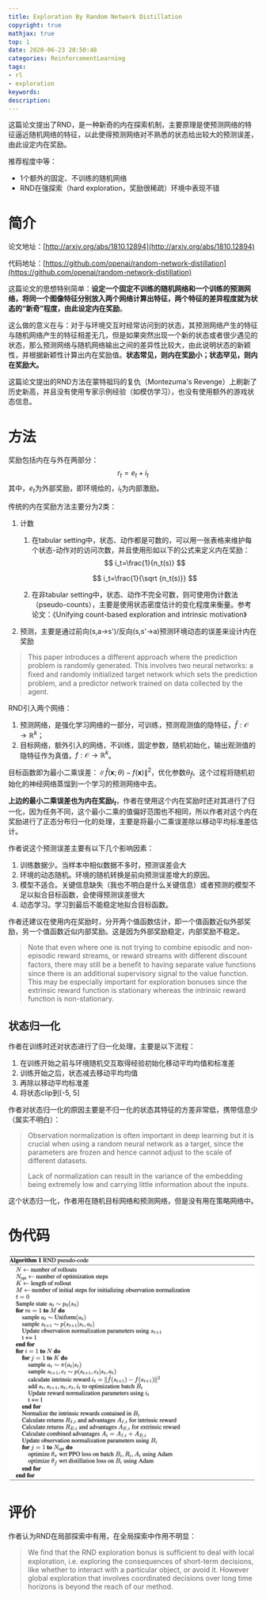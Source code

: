 ```yaml
---
title: Exploration By Random Network Distillation
copyright: true
mathjax: true
top: 1
date: 2020-06-23 20:50:48
categories: ReinforcementLearning
tags:
- rl
- exploration
keywords:
description:
---
```


这篇论文提出了RND，是一种新奇的内在探索机制，主要原理是使预测网络的特征逼近随机网络的特征，以此使得预测网络对不熟悉的状态给出较大的预测误差，由此设定内在奖励。

推荐程度中等：

- 1个额外的固定、不训练的随机网络
- RND在强探索（hard exploration，奖励很稀疏）环境中表现不错

<!--more-->

# 简介

论文地址：[http://arxiv.org/abs/1810.12894](http://arxiv.org/abs/1810.12894)

代码地址：[https://github.com/openai/random-network-distillation](https://github.com/openai/random-network-distillation)

这篇论文的思想特别简单：**设定一个固定不训练的随机网络和一个训练的预测网络，将同一个图像特征分别放入两个网络计算出特征，两个特征的差异程度就为状态的“新奇”程度，由此设定内在奖励**。

这么做的意义在与：对于与环境交互时经常访问到的状态，其预测网络产生的特征与随机网络产生的特征相差无几，但是如果突然出现一个新的状态或者很少遇见的状态，那么预测网络与随机网络输出之间的差异性比较大，由此说明状态的新颖性，并根据新颖性计算出内在奖励值。**状态常见，则内在奖励小；状态罕见，则内在奖励大。**

这篇论文提出的RND方法在蒙特祖玛的复仇（Montezuma's Revenge）上刷新了历史新高，并且没有使用专家示例经验（如模仿学习），也没有使用额外的游戏状态信息。

# 方法

奖励包括内在与外在两部分：
$$
r_{t}=e_{t}+i_{t}
$$
其中，$e_t$为外部奖励，即环境给的，$i_t$为内部激励。

传统的内在奖励方法主要分为2类：

1. 计数

   1. 在tabular setting中，状态、动作都是可数的，可以用一张表格来维护每个状态-动作对的访问次数，并且使用形如以下的公式来定义内在奖励：
      $$
      i_t=\frac{1}{n_t(s)}
      $$

      $$
      i_t=\frac{1}{\sqrt {n_t(s)}}
      $$

   2. 在非tabular setting中，状态、动作不完全可数，则可使用伪计数法（pseudo-counts），主要是使用状态密度估计的变化程度来衡量。参考论文：《Unifying count-based exploration and intrinsic motivation》

2. 预测，主要是通过前向(s,a->s')/反向(s,s'->a)预测环境动态的误差来设计内在奖励



> This paper introduces a different approach where the prediction problem is randomly generated. This involves two neural networks: a ﬁxed and randomly initialized target network which sets the prediction problem, and a predictor network trained on data collected by the agent.

RND引入两个网络：

1. 预测网络，是强化学习网络的一部分，可训练，预测观测值的隐特征，$\hat{f}: \mathcal{O} \rightarrow \mathbb{R}^{k}$；
2. 目标网络，额外引入的网络，不训练，固定参数，随机初始化，输出观测值的隐特征作为真值，$f: \mathcal{O} \rightarrow \mathbb{R}^{k}$。

目标函数即为最小二乘误差：$\|\hat{f}(\mathbf{x} ; \theta)-f(\mathbf{x})\|^{2}$，优化参数$\theta_{\hat{f}}$。这个过程将随机初始化的神经网络蒸馏到一个学习的预测网络中去。

**上边的最小二乘误差也为内在奖励$i_t$**，作者在使用这个内在奖励时还对其进行了归一化，因为任务不同，这个最小二乘的值偏好范围也不相同，所以作者对这个内在奖励进行了正态分布归一化的处理，主要是将最小二乘误差除以移动平均标准差估计。



作者说这个预测误差主要有以下几个影响因素：

1. 训练数据少。当样本中相似数据不多时，预测误差会大
2. 环境的动态随机。环境的随机转换是前向预测误差增大的原因。
3. 模型不适合。关键信息缺失（我也不明白是什么关键信息）或者预测的模型不足以拟合目标函数，会使得预测误差很大
4. 动态学习。学习到最后不能稳定地拟合目标函数。



作者还建议在使用内在奖励时，分开两个值函数估计，即一个值函数近似外部奖励，另一个值函数近似内部奖励。这是因为外部奖励稳定，内部奖励不稳定。

> Note that even where one is not trying to combine episodic and non-episodic reward streams, or reward streams with different discount factors, there may still be a beneﬁt to having separate value functions since there is an additional supervisory signal to the value function. This may be especially important for exploration bonuses since the extrinsic reward function is stationary whereas the intrinsic reward function is non-stationary.

## 状态归一化

作者在训练时还对状态进行了归一化处理，主要是以下流程：

1. 在训练开始之前与环境随机交互取得经验初始化移动平均均值和标准差
2. 训练开始之后，状态减去移动平均均值
3. 再除以移动平均标准差
4. 将状态clip到[-5, 5]

作者对状态归一化的原因主要是不归一化的状态其特征的方差非常低，携带信息少（属实不明白）：

> Observation normalization is often important in deep learning but it is crucial when using a random neural network as a target, since the parameters are frozen and hence cannot adjust to the scale of different datasets. 
>
> Lack of normalization can result in the variance of the embedding being extremely low and carrying little information about the inputs.

这个状态归一化，作者用在随机目标网络和预测网络，但是没有用在策略网络中。



# 伪代码

![](./random-network-distillation/pseudo.png)



# 评价

作者认为RND在局部探索中有用，在全局探索中作用不明显：

> We ﬁnd that the RND exploration bonus is sufﬁcient to deal with local exploration, i.e. exploring the consequences of short-term decisions, like whether to interact with a particular object, or avoid it. However global exploration that involves coordinated decisions over long time horizons is beyond the reach of our method.

